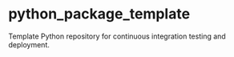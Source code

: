 # python_package_template
Template Python repository for continuous integration testing and deployment.
